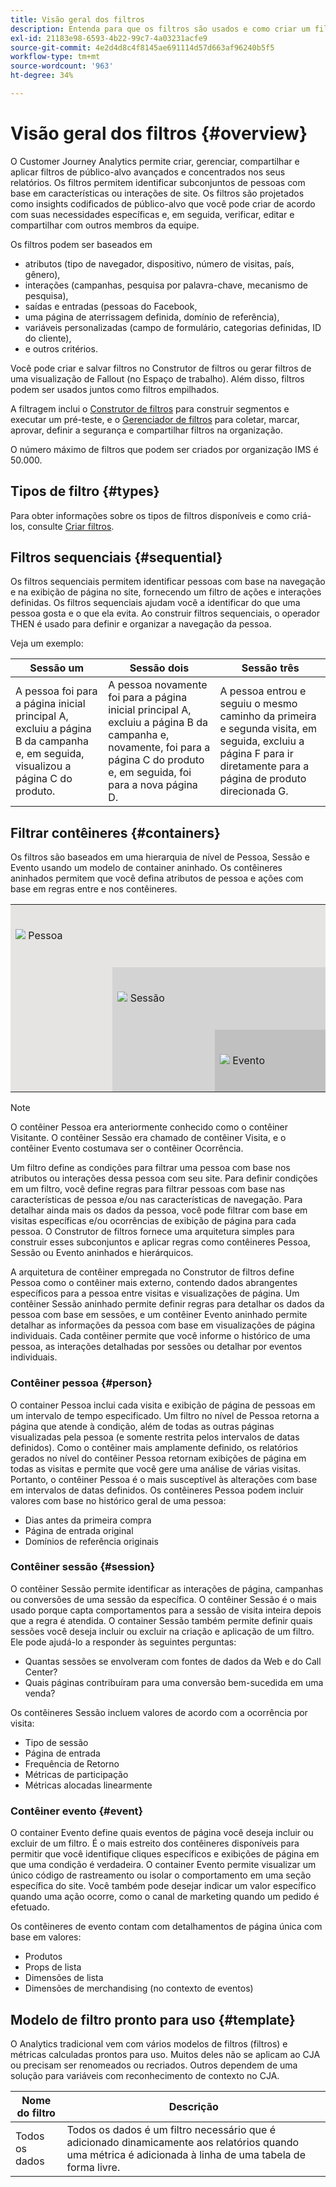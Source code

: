 ```yaml
---
title: Visão geral dos filtros
description: Entenda para que os filtros são usados e como criar um filtro simples.
exl-id: 21183e98-6593-4b22-99c7-4a03231acfe9
source-git-commit: 4e2d4d8c4f8145ae691114d57d663af96240b5f5
workflow-type: tm+mt
source-wordcount: '963'
ht-degree: 34%

---
```



# Visão geral dos filtros {#overview}

O Customer Journey Analytics permite criar, gerenciar, compartilhar e aplicar filtros de público-alvo avançados e concentrados nos seus relatórios. Os filtros permitem identificar subconjuntos de pessoas com base em características ou interações de site. Os filtros são projetados como insights codificados de público-alvo que você pode criar de acordo com suas necessidades específicas e, em seguida, verificar, editar e compartilhar com outros membros da equipe.

Os filtros podem ser baseados em

- atributos (tipo de navegador, dispositivo, número de visitas, país, gênero),
- interações (campanhas, pesquisa por palavra-chave, mecanismo de pesquisa),
- saídas e entradas (pessoas do Facebook,
- uma página de aterrissagem definida, domínio de referência),
- variáveis personalizadas (campo de formulário, categorias definidas, ID do cliente),
- e outros critérios.

Você pode criar e salvar filtros no Construtor de filtros ou gerar filtros de uma visualização de Fallout (no Espaço de trabalho). Além disso, filtros podem ser usados juntos como filtros empilhados.

A filtragem inclui o [Construtor de filtros](/help/components/filters/filter-builder.md) para construir segmentos e executar um pré-teste, e o [Gerenciador de filtros](/help/components/filters/manage-filters.md) para coletar, marcar, aprovar, definir a segurança e compartilhar filtros na organização.

O número máximo de filtros que podem ser criados por organização IMS é 50.000.

## Tipos de filtro {#types}

Para obter informações sobre os tipos de filtros disponíveis e como criá-los, consulte [Criar filtros](/help/components/filters/create-filters.md).

## Filtros sequenciais {#sequential}

Os filtros sequenciais permitem identificar pessoas com base na navegação e na exibição de página no site, fornecendo um filtro de ações e interações definidas. Os filtros sequenciais ajudam você a identificar do que uma pessoa gosta e o que ela evita. Ao construir filtros sequenciais, o operador THEN é usado para definir e organizar a navegação da pessoa.

Veja um exemplo:

<!--![](assets/sequential_fil.png)-->

| Sessão um | Sessão dois | Sessão três |
| --- | --- | --- |
| A pessoa foi para a página inicial principal A, excluiu a página B da campanha e, em seguida, visualizou a página C do produto. | A pessoa novamente foi para a página inicial principal A, excluiu a página B da campanha e, novamente, foi para a página C do produto e, em seguida, foi para a nova página D. | A pessoa entrou e seguiu o mesmo caminho da primeira e segunda visita, em seguida, excluiu a página F para ir diretamente para a página de produto direcionada G. |

## Filtrar contêineres {#containers}

Os filtros são baseados em uma hierarquia de nível de Pessoa, Sessão e Evento usando um modelo de container aninhado. Os contêineres aninhados permitem que você defina atributos de pessoa e ações com base em regras entre e nos contêineres.


<table style="table-layout: fixed; border: none;">

<tr>
<td style="background-color: #E5E4E2;" colspan="3" width="200" height="100"><img src="https://spectrum.adobe.com/static/icons/workflow_18/Smock_User_18_N.svg"/> Pessoa</td>
</tr>

<tr>
<td style="background-color: #E5E4E2;" width="200"></td>
<td style="background-color: #D3D3D3;" colspan="2" width="200" height="100"><img src="https://spectrum.adobe.com/static/icons/workflow_18/Smock_Visit_18_N.svg"/> Sessão</td>
</tr>

<tr>
<td style="background-color: #E5E4E2;" width="200" height="100"></td>
<td style="background-color: #D3D3D3;" width="200" height="100"></td>
<td style="background-color: #C0C0C0;" width="200" height="100" colspan="1"><img src="https://spectrum.adobe.com/static/icons/workflow_18/Smock_Events_18_N.svg"/> Evento </td>
</tr>
</table>

>[!NOTE]
>O contêiner Pessoa era anteriormente conhecido como o contêiner Visitante. O contêiner Sessão era chamado de contêiner Visita, e o contêiner Evento costumava ser o contêiner Ocorrência.

Um filtro define as condições para filtrar uma pessoa com base nos atributos ou interações dessa pessoa com seu site. Para definir condições em um filtro, você define regras para filtrar pessoas com base nas características de pessoa e/ou nas características de navegação. Para detalhar ainda mais os dados da pessoa, você pode filtrar com base em visitas específicas e/ou ocorrências de exibição de página para cada pessoa. O Construtor de filtros fornece uma arquitetura simples para construir esses subconjuntos e aplicar regras como contêineres Pessoa, Sessão ou Evento aninhados e hierárquicos.

A arquitetura de contêiner empregada no Construtor de filtros define Pessoa como o contêiner mais externo, contendo dados abrangentes específicos para a pessoa entre visitas e visualizações de página. Um contêiner Sessão aninhado permite definir regras para detalhar os dados da pessoa com base em sessões, e um contêiner Evento aninhado permite detalhar as informações da pessoa com base em visualizações de página individuais. Cada contêiner permite que você informe o histórico de uma pessoa, as interações detalhadas por sessões ou detalhar por eventos individuais.

### Contêiner pessoa {#person}

O container Pessoa inclui cada visita e exibição de página de pessoas em um intervalo de tempo especificado. Um filtro no nível de Pessoa retorna a página que atende à condição, além de todas as outras páginas visualizadas pela pessoa (e somente restrita pelos intervalos de datas definidos). Como o contêiner mais amplamente definido, os relatórios gerados no nível do contêiner Pessoa retornam exibições de página em todas as visitas e permite que você gere uma análise de várias visitas. Portanto, o contêiner Pessoa é o mais susceptível às alterações com base em intervalos de datas definidos.
Os contêineres Pessoa podem incluir valores com base no histórico geral de uma pessoa:

- Dias antes da primeira compra
- Página de entrada original
- Domínios de referência originais

### Contêiner sessão {#session}

O contêiner Sessão permite identificar as interações de página, campanhas ou conversões de uma sessão da específica. O contêiner Sessão é o mais usado porque capta comportamentos para a sessão de visita inteira depois que a regra é atendida. O container Sessão também permite definir quais sessões você deseja incluir ou excluir na criação e aplicação de um filtro. Ele pode ajudá-lo a responder às seguintes perguntas:

- Quantas sessões se envolveram com fontes de dados da Web e do Call Center?
- Quais páginas contribuíram para uma conversão bem-sucedida em uma venda?

Os contêineres Sessão incluem valores de acordo com a ocorrência por visita:

- Tipo de sessão
- Página de entrada
- Frequência de Retorno
- Métricas de participação
- Métricas alocadas linearmente

### Contêiner evento {#event}

O container Evento define quais eventos de página você deseja incluir ou excluir de um filtro. É o mais estreito dos contêineres disponíveis para permitir que você identifique cliques específicos e exibições de página em que uma condição é verdadeira. O container Evento permite visualizar um único código de rastreamento ou isolar o comportamento em uma seção específica do site. Você também pode desejar indicar um valor específico quando uma ação ocorre, como o canal de marketing quando um pedido é efetuado.

Os contêineres de evento contam com detalhamentos de página única com base em valores:

- Produtos
- Props de lista
- Dimensões de lista
- Dimensões de merchandising (no contexto de eventos)

## Modelo de filtro pronto para uso {#template}

O Analytics tradicional vem com vários modelos de filtros (filtros) e métricas calculadas prontos para uso. Muitos deles não se aplicam ao CJA ou precisam ser renomeados ou recriados. Outros dependem de uma solução para variáveis com reconhecimento de contexto no CJA.

| Nome do filtro | Descrição |
| --- | --- |
| Todos os dados | Todos os dados é um filtro necessário que é adicionado dinamicamente aos relatórios quando uma métrica é adicionada à linha de uma tabela de forma livre. |
